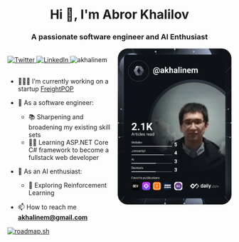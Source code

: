 <h1 align="center">Hi 👋, I'm Abror Khalilov</h1>
<h3 align="center">A passionate software engineer and AI Enthusiast</h3>

<a href="https://app.daily.dev/akhalinem">
    <img 
         src="https://github.com/akhalinem/akhalinem/blob/main/devcard.svg" 
         align="right" 
         width="256"
         alt="Abror Khalilov's Dev Card"
     />
</a>

<br />

<div>
  <a href="https://twitter.com/akhalinem">
    <img
      src="https://img.shields.io/twitter/follow/akhalinem?label=Twitter&logo=twitter&style=flat-square&color=1da1f2&logoColor=ffffff"
      alt="Twitter"
    />
  </a>
  <a href="https://www.linkedin.com/in/akhalinem/">
    <img
      src="https://img.shields.io/static/v1?logo=linkedin&style=flat-square&color=0072b1&label=LinkedIn&message=%E2%98%86"
      alt="LinkedIn"
    />
  </a>
  <span>
    <img src="https://komarev.com/ghpvc/?username=akhalinem&label=Profile%20views&color=0e75b6&style=flat" alt="akhalinem" />
  </span>  
</div>

<br />

- 👨🏻‍💻 I’m currently working on a startup [FreightPOP](https://www.freightpop.com/)

- 📖 As a software engineer:
    - 📚 Sharpening and broadening my existing skill sets
    - 👨‍💻 Learning ASP.NET Core C# framework to become a fullstack web developer

- 📖 As an AI enthusiast:
    - 🤖 Exploring Reinforcement Learning

- 📫 How to reach me **akhalinem@gmail.com**

<a href="https://roadmap.sh"><img src="https://api.roadmap.sh/v1-badge/wide/643a84ece2725773748dead1?variant=dark" alt="roadmap.sh"/></a>
